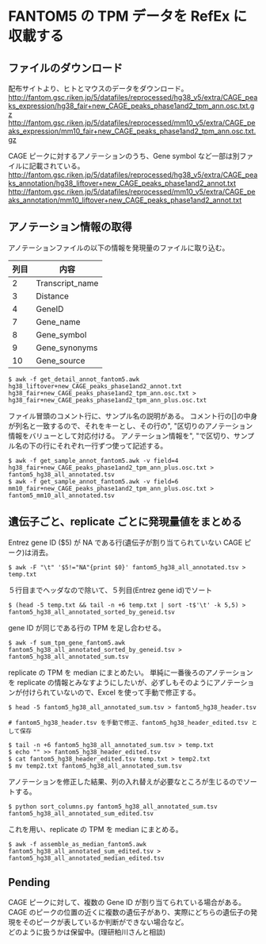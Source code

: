 # FANTOM5 の TPM データを RefEx に収載する

## ファイルのダウンロード
配布サイトより、ヒトとマウスのデータをダウンロード。
http://fantom.gsc.riken.jp/5/datafiles/reprocessed/hg38_v5/extra/CAGE_peaks_expression/hg38_fair+new_CAGE_peaks_phase1and2_tpm_ann.osc.txt.gz
http://fantom.gsc.riken.jp/5/datafiles/reprocessed/mm10_v5/extra/CAGE_peaks_expression/mm10_fair+new_CAGE_peaks_phase1and2_tpm_ann.osc.txt.gz

CAGE ピークに対するアノテーションのうち、Gene symbol など一部は別ファイルに記載されている。
http://fantom.gsc.riken.jp/5/datafiles/reprocessed/hg38_v5/extra/CAGE_peaks_annotation/hg38_liftover+new_CAGE_peaks_phase1and2_annot.txt
http://fantom.gsc.riken.jp/5/datafiles/reprocessed/mm10_v5/extra/CAGE_peaks_annotation/mm10_liftover+new_CAGE_peaks_phase1and2_annot.txt

## アノテーション情報の取得
アノテーションファイルの以下の情報を発現量のファイルに取り込む。

| 列目 | 内容            |
------|-----------------
|    2 | Transcript_name |
|    3 | Distance        |
|    4 | GeneID          |
|    7 | Gene_name       |
|    8 | Gene_symbol     |
|    9 | Gene_synonyms   |
|   10 | Gene_source     |
```
$ awk -f get_detail_annot_fantom5.awk hg38_liftover+new_CAGE_peaks_phase1and2_annot.txt hg38_fair+new_CAGE_peaks_phase1and2_tpm_ann.osc.txt > hg38_fair+new_CAGE_peaks_phase1and2_tpm_ann_plus.osc.txt
```

ファイル冒頭のコメント行に、サンプル名の説明がある。
コメント行の[]の中身が列名と一致するので、それをキーとし、その行の", "区切りのアノテーション情報をバリューとして対応付ける。
アノテーション情報を", "で区切り、サンプル名の下の行にそれぞれ一行ずつ使って記述する。
```
$ awk -f get_sample_annot_fantom5.awk -v field=4 hg38_fair+new_CAGE_peaks_phase1and2_tpm_ann_plus.osc.txt > fantom5_hg38_all_annotated.tsv
$ awk -f get_sample_annot_fantom5.awk -v field=6 mm10_fair+new_CAGE_peaks_phase1and2_tpm_ann_plus.osc.txt > fantom5_mm10_all_annotated.tsv
```
## 遺伝子ごと、replicate ごとに発現量値をまとめる
Entrez gene ID ($5) が NA である行(遺伝子が割り当てられていない CAGE ピーク)は消去。
```
$ awk -F "\t" '$5!="NA"{print $0}' fantom5_hg38_all_annotated.tsv > temp.txt
```
５行目までヘッダなので除いて、５列目(Entrez gene id)でソート
```
$ (head -5 temp.txt && tail -n +6 temp.txt | sort -t$'\t' -k 5,5) > fantom5_hg38_all_annotated_sorted_by_geneid.tsv
```
gene ID が同じである行の TPM を足し合わせる。
```
$ awk -f sum_tpm_gene_fantom5.awk fantom5_hg38_all_annotated_sorted_by_geneid.tsv > fantom5_hg38_all_annotated_sum.tsv
```
replicate の TPM を median にまとめたい。
単純に一番後ろのアノテーションを replicate の情報とみなすようにしたいが、必ずしもそのようにアノテーションが付けられていないので、Excel を使って手動で修正する。
```
$ head -5 fantom5_hg38_all_annotated_sum.tsv > fantom5_hg38_header.tsv

# fantom5_hg38_header.tsv を手動で修正、fantom5_hg38_header_edited.tsv として保存

$ tail -n +6 fantom5_hg38_all_annotated_sum.tsv > temp.txt
$ echo "" >> fantom5_hg38_header_edited.tsv
$ cat fantom5_hg38_header_edited.tsv temp.txt > temp2.txt
$ mv temp2.txt fantom5_hg38_all_annotated_sum.tsv
```
アノテーションを修正した結果、列の入れ替えが必要なところが生じるのでソートする。
```
$ python sort_columns.py fantom5_hg38_all_annotated_sum.tsv fantom5_hg38_all_annotated_sum_edited.tsv
```
これを用い、replicate の TPM を median にまとめる。
```
$ awk -f assemble_as_median_fantom5.awk fantom5_hg38_all_annotated_sum_edited.tsv > fantom5_hg38_all_annotated_median_edited.tsv
```

## Pending
CAGE ピークに対して、複数の Gene ID が割り当てられている場合がある。  
CAGE のピークの位置の近くに複数の遺伝子があり、実際にどちらの遺伝子の発現をそのピークが表しているか判断ができない場合など。  
どのように扱うかは保留中。(理研粕川さんと相談)
